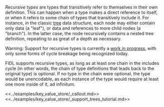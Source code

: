 *Recursive types* are types that transitively refer to themselves in their own
definition. This can happen when a type makes a direct reference to itself, or
when it refers to some chain of types that transitively include it. For
instance, in the classic
[tree](https://en.wikipedia.org/wiki/Tree_(data_structure)) data structure, each
node may either contain only data (a "leaf"), or data and references to more
child nodes (a "branch"). In the latter case, the node recursively contains a
nested tree definition, repeating to as great of a depth as necessary.

Warning: Support for recursive types is currently a [work in
progress](https://fxbug.dev/35218), with only some forms of cycle breakage being
recognized today.

FIDL supports recursive types, as long as at least one chain in the includes
cycle (in other words, the chain of type definitions that leads back to the
original type) is optional. If no type in the chain were optional, the type
would be unencodable, as each instance of the type would require at least one
more inside of it, ad infinitum.

<<../examples/key_value_store/_callout.md>>
<<../examples/key_value_store/_support_trees_tutorial.md>>

